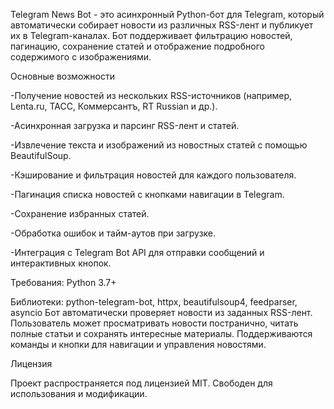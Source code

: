 Telegram News Bot - это асинхронный Python-бот для Telegram, который автоматически собирает новости из различных RSS-лент и публикует их в Telegram-каналах.
Бот поддерживает фильтрацию новостей, пагинацию, сохранение статей и отображение подробного содержимого с изображениями.

Основные возможности

-Получение новостей из нескольких RSS-источников (например, Lenta.ru, ТАСС, Коммерсантъ, RT Russian и др.).

-Асинхронная загрузка и парсинг RSS-лент и статей.

-Извлечение текста и изображений из новостных статей с помощью BeautifulSoup.

-Кэширование и фильтрация новостей для каждого пользователя.

-Пагинация списка новостей с кнопками навигации в Telegram.

-Сохранение избранных статей.

-Обработка ошибок и тайм-аутов при загрузке.

-Интеграция с Telegram Bot API для отправки сообщений и интерактивных кнопок.

Требования:
Python 3.7+

Библиотеки: python-telegram-bot, httpx, beautifulsoup4, feedparser, asyncio
Бот автоматически проверяет новости из заданных RSS-лент.
Пользователь может просматривать новости постранично, читать полные статьи и сохранять интересные материалы.
Поддерживаются команды и кнопки для навигации и управления новостями.

Лицензия

Проект распространяется под лицензией MIT.
Свободен для использования и модификации.
